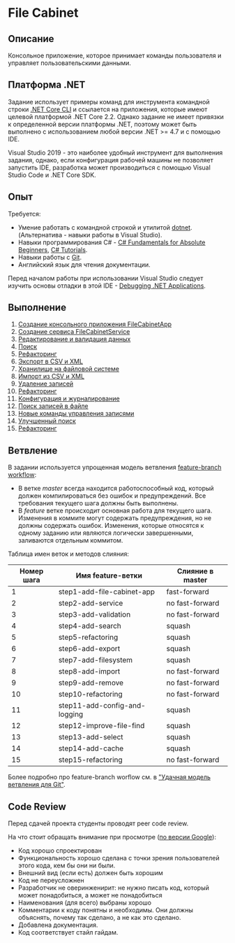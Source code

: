 # File Cabinet

## Описание

Консольное приложение, которое принимает команды пользователя и управляет пользовательскими данными.


## Платформа .NET

Задание использует примеры команд для инструмента командной строки [.NET Core CLI](https://docs.microsoft.com/en-us/dotnet/core/tools/dotnet) и ссылается на приложения, которые имеют целевой платформой .NET Core 2.2. Однако задание не имеет привязки к определенной версии платформы .NET, поэтому может быть выполнено с использованием любой версии .NET >= 4.7 и с помощью IDE.

Visual Studio 2019 - это наиболее удобный инструмент для выполнения задания, однако, если конфигурация рабочей машины не позволяет запустить IDE, разработка может производиться с помощью Visual Studio Code и .NET Core SDK.


## Опыт

Требуется:

* Умение работать с командной строкой и утилитой [dotnet](https://docs.microsoft.com/en-us/dotnet/core/tools/dotnet). (Альтернатива - навыки работы в Visual Studio).
* Навыки программирования C# - [C# Fundamentals for Absolute Beginners](https://channel9.msdn.com/Series/CSharp-Fundamentals-for-Absolute-Beginners), [C# Tutorials](https://docs.microsoft.com/en-us/dotnet/csharp/tutorials/).
* Навыки работы с [Git](https://git-scm.com/book/ru/v2).
* Английский язык для чтения документации.

Перед началом работы при использовании Visual Studio следует изучить основы отладки в этой IDE - [Debugging .NET Applications](https://github.com/epam-dotnet-lab/tasks/tree/master/debugging).


## Выполнение

1. [Создание консольного приложения FileCabinetApp](step01.md)
2. [Создание сервиса FileCabinetService](step02.md)
3. [Редактирование и валидация данных](step03.md)
4. [Поиск](step04.md)
5. [Рефакторинг](step05.md)
6. [Экспорт в CSV и XML](step06.md)
7. [Хранилище на файловой системе](step07.md)
8. [Импорт из CSV и XML](step08.md)
9. [Удаление записей](step09.md)
10. [Рефакторинг](step10.md)
11. [Конфигурация и журналирование](step11.md)
12. [Поиск записей в файле](step12.md)
13. [Новые команды управления записями](step13.md)
14. [Улучшенный поиск](step14.md)
15. [Рефакторинг](step15.md)


## Ветвление

В задании используется упрощенная модель ветвления [feature-branch workflow](https://bitworks.software/2018-12-10-git-feature-branch-workflow.html):
* В ветке _master_ всегда находится работоспособный код, который должен компилироваться без ошибок и предупреждений. Все требования текущего шага должны быть выполнены.
* В _feature_ ветке происходит основная работа для текущего шага. Изменения в коммите могут содержать предупреждения, но не должны содержать ошибок. Изменения, которые относятся к одному заданию или являются логически завершенными, заливаются отдельным коммитом.

Таблица имен веток и методов слияния:

| Номер шага | Имя feature-ветки             | Слияние в master |
|------------|-------------------------------|------------------|
| 1          | step1-add-file-cabinet-app    | fast-forward     |
| 2          | step2-add-service             | no fast-forward  |
| 3          | step3-add-validation          | no fast-forward  |
| 4          | step4-add-search              | squash           |
| 5          | step5-refactoring             | squash           |
| 6          | step6-add-export              | squash           |
| 7          | step7-add-filesystem          | squash           |
| 8          | step8-add-import              | no fast-forward  |
| 9          | step9-add-remove              | no fast-forward  |
| 10         | step10-refactoring            | no fast-forward  |
| 11         | step11-add-config-and-logging | squash           |
| 12         | step12-improve-file-find      | squash           |
| 13         | step13-add-select             | squash           |
| 14         | step14-add-cache              | squash           |
| 15         | step15-refactoring            | no fast-forward  |

Более подробно про feature-branch worflow см. в ["Удачная модель ветвления для Git"](https://habr.com/ru/post/106912/).

## Code Review

Перед сдачей проекта студенты проводят peer code review.

На что стоит обращать внимание при просмотре ([по версии Google](https://habr.com/ru/post/473308/)):

* Код хорошо спроектирован
* Функциональность хорошо сделана с точки зрения пользователей этого кода, кем бы они ни были.
* Внешний вид (если есть) должен быть хорошим
* Код не переусложнен
* Разработчик не оверинженирит: не нужно писать код, который может понадобиться, а может не понадобиться
* Наименования (для всего) выбраны хорошо
* Комментарии к коду понятны и необходимы. Они должны объяснять, почему так сделано, а не как это сделано.
* Добавлена документация.
* Код соответствует стайл гайдам.

